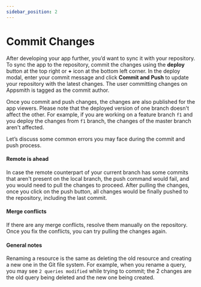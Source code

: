 ```yaml
---
sidebar_position: 2
---
```


# Commit Changes

After developing your app further, you’d want to sync it with your repository. To sync the app to the repository, commit the changes using the **deploy** button at the top right or **+** icon at the bottom left corner. In the deploy modal, enter your commit message and click **Commit and Push** to update your repository with the latest changes. The user committing changes on Appsmith is tagged as the commit author.

Once you commit and push changes, the changes are also published for the app viewers. Please note that the deployed version of one branch doesn't affect the other. For example, if you are working on a feature branch `f1` and you deploy the changes from `f1` branch, the changes of the master branch aren't affected.

Let’s discuss some common errors you may face during the commit and push process.

#### Remote is ahead

In case the remote counterpart of your current branch has some commits that aren't present on the local branch, the push command would fail, and you would need to pull the changes to proceed. After pulling the changes, once you click on the push button, all changes would be finally pushed to the repository, including the last commit.

#### Merge conflicts

If there are any merge conflicts, resolve them manually on the repository. Once you fix the conflicts, you can try pulling the changes again.

#### General notes

Renaming a resource is the same as deleting the old resource and creating a new one in the Git file system. For example, when you rename a query, you may see `2 queries modified` while trying to commit; the 2 changes are the old query being deleted and the new one being created.
